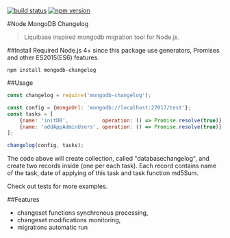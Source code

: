[![build status](https://img.shields.io/travis/malykhinvi/node-mongodb-changelog.svg?style=flat-square)](https://travis-ci.org/malykhinvi/node-mongodb-changelog)
[![npm version](https://img.shields.io/npm/v/mongodb-changelog.svg?style=flat-square)](https://www.npmjs.com/package/mongodb-changelog)

#Node MongoDB Changelog

> Liquibase inspired mongodb migration tool for Node.js.

##Install
Required Node.js 4+ since this package use generators, Promises and other ES2015(ES6) features.

```npm install mongodb-changelog```

##Usage
```javascript
const changelog = require('mongodb-changelog');

const config = {mongoUrl: 'mongodb://localhost:27017/test'};
const tasks = [
    {name: 'initDB',           operation: () => Promise.resolve(true)},
    {name: 'addAppAdminUsers', operation: () => Promise.resolve(true)}
];

changelog(config, tasks);

```
The code above will create collection, called "databasechangelog", and create two records inside (one per each task).
Each record contains name of the task, date of applying of this task and task function md5Sum.

Check out tests for more examples.

##Features
- changeset functions synchronous processing,
- changeset modifications monitoring,
- migrations automatic run
